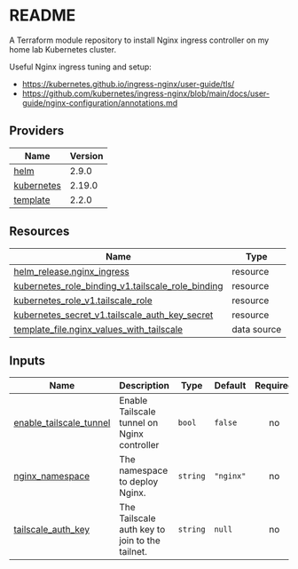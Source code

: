 # README
A Terraform module repository to install Nginx ingress controller on my home lab Kubernetes cluster.

Useful Nginx ingress tuning and setup:
- <https://kubernetes.github.io/ingress-nginx/user-guide/tls/>
- <https://github.com/kubernetes/ingress-nginx/blob/main/docs/user-guide/nginx-configuration/annotations.md>

<!-- BEGIN_TF_DOCS -->


## Providers

| Name | Version |
|------|---------|
| <a name="provider_helm"></a> [helm](#provider\_helm) | 2.9.0 |
| <a name="provider_kubernetes"></a> [kubernetes](#provider\_kubernetes) | 2.19.0 |
| <a name="provider_template"></a> [template](#provider\_template) | 2.2.0 |

## Resources

| Name | Type |
|------|------|
| [helm_release.nginx_ingress](https://registry.terraform.io/providers/hashicorp/helm/latest/docs/resources/release) | resource |
| [kubernetes_role_binding_v1.tailscale_role_binding](https://registry.terraform.io/providers/hashicorp/kubernetes/latest/docs/resources/role_binding_v1) | resource |
| [kubernetes_role_v1.tailscale_role](https://registry.terraform.io/providers/hashicorp/kubernetes/latest/docs/resources/role_v1) | resource |
| [kubernetes_secret_v1.tailscale_auth_key_secret](https://registry.terraform.io/providers/hashicorp/kubernetes/latest/docs/resources/secret_v1) | resource |
| [template_file.nginx_values_with_tailscale](https://registry.terraform.io/providers/hashicorp/template/latest/docs/data-sources/file) | data source |

## Inputs

| Name | Description | Type | Default | Required |
|------|-------------|------|---------|:--------:|
| <a name="input_enable_tailscale_tunnel"></a> [enable\_tailscale\_tunnel](#input\_enable\_tailscale\_tunnel) | Enable Tailscale tunnel on Nginx controller | `bool` | `false` | no |
| <a name="input_nginx_namespace"></a> [nginx\_namespace](#input\_nginx\_namespace) | The namespace to deploy Nginx. | `string` | `"nginx"` | no |
| <a name="input_tailscale_auth_key"></a> [tailscale\_auth\_key](#input\_tailscale\_auth\_key) | The Tailscale auth key to join to the tailnet. | `string` | `null` | no |
<!-- END_TF_DOCS -->
